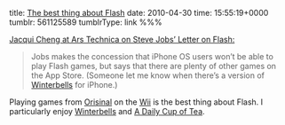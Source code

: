 title: [The best thing about Flash](http://www.ferryhalim.com/orisinal/)
date: 2010-04-30
time: 15:55:19+0000
tumblr: 561125589
tumblrType: link
%%%

[Jacqui Cheng at Ars Technica on Steve Jobs’ Letter on Flash:](http://arstechnica.com/apple/news/2010/04/poll-technica-steve-jobs-letter-on-flash.ars)

> Jobs makes the concession that iPhone OS users won’t be able to play Flash games, but says that there are plenty of other games on the App Store. (Someone let me know when there’s a version of [Winterbells](http://www.ferryhalim.com/orisinal/g3/bells.htm) for iPhone.)

Playing games from [Orisinal](http://www.ferryhalim.com/orisinal/) on the [Wii](http://www.nintendo.com/wii/channels/internetchannel) is the best thing about Flash. I particularly enjoy [Winterbells](http://www.ferryhalim.com/orisinal/g3/bells.htm) and [A Daily Cup of Tea](http://www.ferryhalim.com/orisinal/g3/tea.htm).
